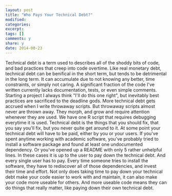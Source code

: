 ```yaml
---
layout: post
title: "Who Pays Your Technical Debt?"
modified:
categories:
excerpt:
tags: []
comments: y
share: y
date: 2014-08-23
---
```


Technical debt is a term used to describes all of the shoddy bits of code, and bad practices that creep into code overtime. Like real monetary debt, technical debt can be benifical in the short term, but tends to be detrimental in the long term. It can accumulate due to not knowing any better, time constraints, or simply not caring. A significant fraction of the code I've written currently lacks documentation, tests, or even simple comments. Starting a project I always think "I'll do this one right", but inevitably best practices are sacrificed to the deadline gods. More technical debt gets accrued when I write throwaway scripts. But throwaway scripts almost never are thrown away. They morph, and grow and require attention whenever they are used. We have one R script that requires debugging everytime it is used. Technical debt is the things that you should fix, that you say you'll fix, but you never quite get around to it.
At some point your technical debt will have to be paid, either by you or your users. If you've spent anytime working with academic software, you've probably tried to install a software package and found at least one undocumented dependency. Or you've opened up a README with only 5 rather unhelpful lines. In these cases it is up to the user to pay down the technical debt. And every single user has to pay. Every time someone tries to install the software, they have to rediscover all of those dependencies, and invest their time and effort. Not only does taking time to pay down your technical debt make your code easier to work with and maintain, it can  also make your code more useable for others. And more useable code means they can do things that really matter, like paying down their own technical debt.
